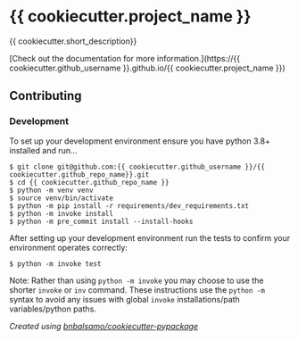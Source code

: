 # {{ cookiecutter.project_name }}

{{ cookiecutter.short_description}}

[Check out the documentation for more information.](https://{{ cookiecutter.github_username }}.github.io/{{ cookiecutter.project_name }})

## Contributing

### Development

To set up your development environment ensure you have python 3.8+ installed and run...

```
$ git clone git@github.com:{{ cookiecutter.github_username }}/{{ cookiecutter.github_repo_name}}.git
$ cd {{ cookiecutter.github_repo_name }}
$ python -m venv venv
$ source venv/bin/activate
$ python -m pip install -r requirements/dev_requirements.txt
$ python -m invoke install
$ python -m pre_commit install --install-hooks
```

After setting up your development environment run the tests to confirm your environment operates correctly:

```
$ python -m invoke test
```

Note: Rather than using `python -m invoke` you may choose to use the shorter `invoke` or `inv` command.
These instructions use the `python -m` syntax to avoid any issues with global `invoke` installations/path variables/python paths.

_Created using [bnbalsamo/cookiecutter-pypackage](https://github.com/bnbalsamo/cookiecutter-pypackage)_
